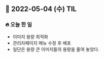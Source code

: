 ## 📆 2022-05-04 (수) TIL

### 🔥 오늘 한 일 <br>
- 이미지 용량 최적화 
- 관리자페이지 메뉴 수정 후 배포 
- 일단은 용량 큰 이미지들의 용량을 줄여 놓았다. 

